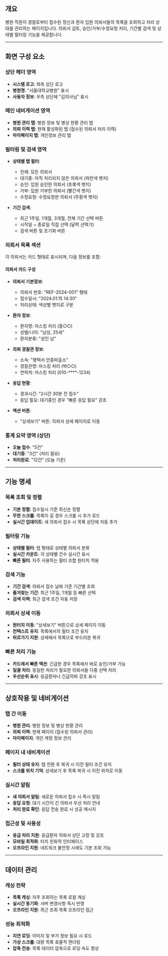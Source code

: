 ## 개요

병원 직원이 경찰로부터 접수된 정신과 환자 입원 의뢰서들의 목록을 조회하고 처리 상태를 관리하는 페이지입니다. 의뢰서 검토, 승인/거부/수정요청 처리, 기간별 검색 및 상태별 필터링 기능을 제공합니다.

---

## 화면 구성 요소

### 상단 헤더 영역

- **시스템 로고**: 좌측 상단 로고
- **병원명**: "서울대학교병원" 표시  
- **사용자 정보**: 우측 상단에 "김의사님" 표시

### 메인 네비게이션 영역

- **병원 관리 탭**: 병원 정보 및 병상 현황 관리 탭
- **의뢰 이력 탭**: 현재 활성화된 탭 (접수된 의뢰서 처리 이력)
- **마이페이지 탭**: 개인정보 관리 탭

### 필터링 및 검색 영역

- **상태별 탭 필터**:
  - 전체: 모든 의뢰서
  - 대기중: 아직 처리되지 않은 의뢰서 (파란색 뱃지)
  - 승인: 입원 승인한 의뢰서 (초록색 뱃지)
  - 거부: 입원 거부한 의뢰서 (빨간색 뱃지)
  - 수정요청: 수정요청한 의뢰서 (주황색 뱃지)

- **기간 검색**:
  - 최근 1주일, 1개월, 3개월, 전체 기간 선택 버튼
  - 시작일 ~ 종료일 직접 선택 (달력 선택기)
  - 검색 버튼 및 초기화 버튼

### 의뢰서 목록 섹션

각 의뢰서는 카드 형태로 표시되며, 다음 정보를 포함:

#### 의뢰서 카드 구성

- **의뢰서 기본정보**:
  - 의뢰서 번호: "REF-2024-001" 형태
  - 접수일시: "2024.01.15 14:30"
  - 처리상태: 색상별 뱃지로 구분

- **환자 정보**:
  - 환자명: 마스킹 처리 (홍○○)
  - 성별/나이: "남성, 25세"
  - 환자분류: "성인 남"

- **의뢰 경찰관 정보**:
  - 소속: "평택서 안중파출소"
  - 경찰관명: 마스킹 처리 (박○○)
  - 연락처: 마스킹 처리 (010-****-1234)

- **응답 현황**:
  - 경과시간: "2시간 30분 전 접수"
  - 응답 필요: 대기중인 경우 "빠른 응답 필요" 강조

- **액션 버튼**:
  - "상세보기" 버튼: 의뢰서 상세 페이지로 이동

### 통계 요약 영역 (상단)

- **오늘 접수**: "5건"
- **대기중**: "3건" (처리 필요)
- **처리완료**: "12건" (오늘 기준)

---

## 기능 명세

### 목록 조회 및 정렬

- **기본 정렬**: 접수일시 기준 최신순 정렬
- **무한 스크롤**: 목록이 길 경우 스크롤 시 추가 로드
- **실시간 업데이트**: 새 의뢰서 접수 시 목록 상단에 자동 추가

### 필터링 기능

- **상태별 필터**: 탭 형태로 상태별 의뢰서 분류
- **실시간 카운트**: 각 상태별 건수 실시간 표시
- **빠른 필터**: 자주 사용하는 필터 조합 원터치 적용

### 검색 기능

- **기간 검색**: 의뢰서 접수 날짜 기준 기간별 조회
- **즐겨찾는 기간**: 최근 1주일, 1개월 등 빠른 선택
- **검색 이력**: 최근 검색 조건 자동 저장

### 의뢰서 상세 이동

- **원터치 이동**: "상세보기" 버튼으로 상세 페이지 이동
- **컨텍스트 유지**: 목록에서의 필터 조건 유지
- **뒤로가기 지원**: 상세에서 목록으로 부드러운 복귀

### 빠른 처리 기능

- **카드에서 빠른 액션**: 긴급한 경우 목록에서 바로 승인/거부 가능
- **일괄 처리**: 동일한 처리가 필요한 의뢰서들 다중 선택 처리
- **우선순위 표시**: 응급환자나 긴급의뢰 강조 표시

---

## 상호작용 및 네비게이션

### 탭 간 이동

- **병원 관리**: 병원 정보 및 병상 현황 관리
- **의뢰 이력**: 현재 페이지 (접수된 의뢰서 관리)
- **마이페이지**: 개인 계정 정보 관리

### 페이지 내 네비게이션

- **필터 상태 유지**: 탭 전환 후 복귀 시 이전 필터 조건 유지
- **스크롤 위치 기억**: 상세보기 후 목록 복귀 시 이전 위치로 이동

### 실시간 알림

- **새 의뢰서 알림**: 새로운 의뢰서 접수 시 즉시 알림
- **응답 요청**: 대기 시간이 긴 의뢰서 우선 처리 안내
- **처리 완료 확인**: 응답 전송 완료 시 성공 메시지

### 접근성 및 사용성

- **응급 처리 지원**: 응급환자 의뢰서 상단 고정 및 강조
- **모바일 최적화**: 터치 친화적 인터페이스
- **오프라인 지원**: 네트워크 불안정 시에도 기본 조회 가능

---

## 데이터 관리

### 캐싱 전략

- **목록 캐싱**: 자주 조회하는 목록 로컬 캐싱
- **실시간 동기화**: 서버 변경사항 즉시 반영
- **오프라인 지원**: 최근 조회 목록 오프라인 접근

### 성능 최적화

- **지연 로딩**: 이미지 및 부가 정보 필요 시 로드
- **가상 스크롤**: 대량 목록 효율적 렌더링
- **압축 전송**: 목록 데이터 압축으로 로딩 속도 향상